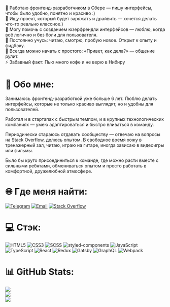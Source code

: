 
🔭 Работаю фронтенд-разработчиком в Сбере — пишу интерфейсы, чтобы было удобно, понятно и красиво :)<br>👯 Ищу проект, который будет заряжать и драйвить — хочется делать что-то реально классное.)<br>🤝 Могу помочь с созданием юзерфрендли интерфейсов — люблю, когда всё логично и без боли для пользователя.<br>🌱 Постоянно учусь: читаю, смотрю, пробую новое. Открыт к опыту и фидбэку.<br>💬 Всегда можно начать с простого: «Привет, как дела?» — общение рулит.<br>⚡ Забавный факт: Пью много кофе и не верю в Нибиру
# 💫 Обо мне:
Занимаюсь фронтенд-разработкой уже больше 6 лет. Люблю делать интерфейсы, которые не только красиво выглядят, но и удобны для пользователей. 

Работал и в стартапах с быстрым темпом, и в крупных технологических компаниях — умею адаптироваться и быстро вливаться в команду.

Периодически стараюсь отдавать сообществу — отвечаю на вопросы на Stack Overflow, делюсь опытом. В свободное время хожу в тренажерный зал, читаю, играю на гитаре, иногда зависаю в видеоигры или фильмы.

Было бы круто присоединиться к команде, где можно расти вместе с сильными ребятами, обмениваться опытом и просто работать в комфортной, дружелюбной атмосфере.

# 🌐 Где меня найти:
[![Telegram](https://img.shields.io/badge/-Telegram-26A5E4?style=for-the-badge&logo=telegram&logoColor=white)](https://t.me/wildnefalem5)
[![Email](https://img.shields.io/badge/-Email-D14836?style=for-the-badge&logo=gmail&logoColor=white)](mailto:wildnefalem5@gmail.com)
[![Stack Overflow](https://img.shields.io/badge/-Stack%20Overflow-FE7A16?style=for-the-badge&logo=stackoverflow&logoColor=white)](https://stackoverflow.com/users/15999141)

# 💻 Стэк:
![HTML5](https://img.shields.io/badge/-HTML5-E34F26?style=for-the-badge&logo=html5&logoColor=fff)
![CSS3](https://img.shields.io/badge/-CSS3-1572B6?style=for-the-badge&logo=css3&logoColor=fff)
![SCSS](https://img.shields.io/badge/-SCSS-CC6699?style=for-the-badge&logo=sass&logoColor=fff)
![styled-components](https://img.shields.io/badge/-styled--components-DB7093?style=for-the-badge&logo=styled-components&logoColor=fff)
![JavaScript](https://img.shields.io/badge/-JavaScript-F7DF1E?style=for-the-badge&logo=javascript&logoColor=000)
![TypeScript](https://img.shields.io/badge/-TypeScript-3178C6?style=for-the-badge&logo=typescript&logoColor=fff)
![React](https://img.shields.io/badge/-React-61DAFB?style=for-the-badge&logo=react&logoColor=000)
![Redux](https://img.shields.io/badge/-Redux-764ABC?style=for-the-badge&logo=redux&logoColor=fff)
![Gatsby](https://img.shields.io/badge/-Gatsby-663399?style=for-the-badge&logo=gatsby&logoColor=fff)
![GraphQL](https://img.shields.io/badge/-GraphQL-E10098?style=for-the-badge&logo=graphql&logoColor=fff)
![Webpack](https://img.shields.io/badge/-Webpack-8DD6F9?style=for-the-badge&logo=webpack&logoColor=000)

# 📊 GitHub Stats:
![](https://github-readme-stats.vercel.app/api?username=wilderedin5&theme=react&hide_border=true&include_all_commits=false&count_private=false)<br/>
![](https://github-readme-streak-stats.herokuapp.com/?user=wilderedin5&theme=react&hide_border=true)<br/>
![](https://github-readme-stats.vercel.app/api/top-langs/?username=wilderedin5&theme=react&hide_border=true&include_all_commits=false&count_private=false&layout=compact)
